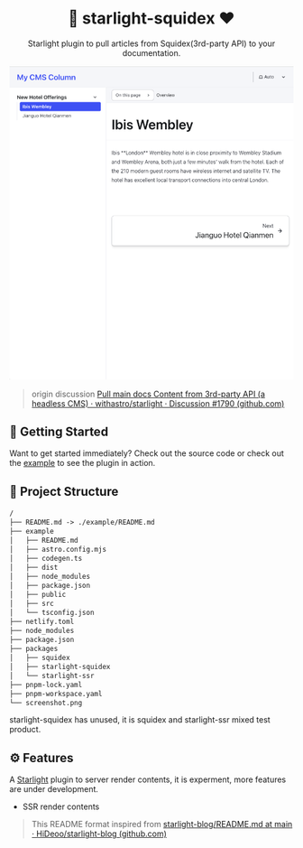 <div align="center">
  <h1>💜 starlight-squidex ❤️</h1>
  <p>Starlight plugin to pull articles from Squidex(3rd-party API) to your documentation.</p>
  <p>
    <a href="./screenshot.png" title="Screenshot of starlight-squidex">
      <img alt="Screenshot of starlight-squidex" src="./screenshot.png" width="520" />
    </a>
  </p>
</div>

> origin discussion [Pull main docs Content from 3rd-party API (a headless CMS) · withastro/starlight · Discussion #1790 (github.com)](https://github.com/withastro/starlight/discussions/1790)

## 🌠 Getting Started

Want to get started immediately? Check out the source code or check out the [example](https://starlight-squidex.netlify.app) to see the plugin in action.

## 🚀 Project Structure

```test
/
├── README.md -> ./example/README.md
├── example
│   ├── README.md
│   ├── astro.config.mjs
│   ├── codegen.ts
│   ├── dist
│   ├── node_modules
│   ├── package.json
│   ├── public
│   ├── src
│   └── tsconfig.json
├── netlify.toml
├── node_modules
├── package.json
├── packages
│   ├── squidex
│   ├── starlight-squidex
│   └── starlight-ssr
├── pnpm-lock.yaml
├── pnpm-workspace.yaml
└── screenshot.png
```

starlight-squidex has unused, it is squidex and starlight-ssr mixed test product.

## ⚙️ Features

A [Starlight](https://starlight.astro.build) plugin to server render contents, it is experment, more features are under development.

- SSR render contents

> This README format inspired from [starlight-blog/README.md at main · HiDeoo/starlight-blog (github.com)](https://github.com/HiDeoo/starlight-blog/blob/main/README.md)
